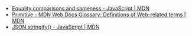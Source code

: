 - [Equality comparisons and sameness - JavaScript | MDN](https://developer.mozilla.org/en-US/docs/Web/JavaScript/Equality_comparisons_and_sameness)
- [Primitive - MDN Web Docs Glossary: Definitions of Web-related terms | MDN](https://developer.mozilla.org/en-US/docs/Glossary/Primitive)
- [JSON.stringify() - JavaScript | MDN](https://developer.mozilla.org/en-US/docs/Web/JavaScript/Reference/Global_Objects/JSON/stringify)
